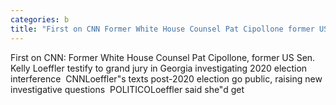 ```yaml
---
categories: b
title: "First on CNN Former White House Counsel Pat Cipollone former US Sen Kelly Loeffler testify to grand jury in Georgia investigating 2020 election interference  CNN"
---
```

First on CNN: Former White House Counsel Pat Cipollone, former US Sen. Kelly Loeffler testify to grand jury in Georgia investigating 2020 election interference&nbsp;&nbsp;CNNLoeffler"s texts post-2020 election go public, raising new investigative questions&nbsp;&nbsp;POLITICOLoeffler said she"d get 
